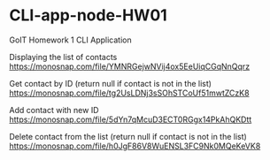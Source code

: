 # CLI-app-node-HW01

GoIT Homework 1 CLI Application

Displaying the list of contacts
https://monosnap.com/file/YMNRGejwNVij4ox5EeUiqCGqNnQqrz

Get contact by ID (return null if contact is not in the list)
https://monosnap.com/file/tg2UsLDNj3sSOhSTCoUf51mwtZCzK8

Add contact with new ID
https://monosnap.com/file/5dYn7qMcuD3ECT0RGgx14PkAhQKDtt

Delete contact from the list (return null if contact is not in the list)
https://monosnap.com/file/h0JgF86V8WuENSL3FC9Nk0MQeKeVK8


